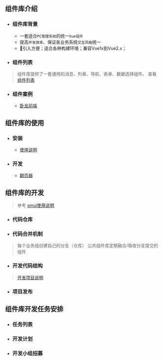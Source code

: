 ## 组件库介绍

- ### 组件库背景

    - 一套适合`PC管理系统`的统一`Vue组件`
    - 提高`开发效率`、保证各业务系统`交互风格`统一
    - 引入方便；适合各种构建环境；兼容Vue1x到Vue2.x；


- ### 组件列表

> 组件库提供了一套通用的消息、列表、导航、表单、数据选择组件。
> 查看 [组件列表](/组件开发列表.md)

- ### 组件案例

    - [卧龙前端](http://e.sm.cn)

## 组件库的使用

- ### 安装
    
    - [使用说明](/组件使用说明.md)

- ### 开发
    - [翻页器](/组件文档/Paeger翻页)

## 组件库的开发

> 参考 [smui使用说明](/组件使用说明.md)

- ### 代码仓库

- ### 代码合并机制

> 每个业务组创建自己的分支（仓库）
> 公共组件库定期融合/吸收分支提交的组件

- ### 开发代码结构

> [开发项目说明](/开发分支-项目说明.md)


- ### 项目发布

## 组件库开发任务安排
   
- ### 任务列表
- ### 开发计划
- ### 开发小组招募
